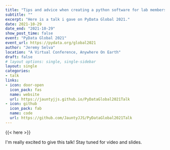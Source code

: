 ```yaml
---
title: "Tips and advice when creating a python software for lab members to use in academia."
subtitle: ""
excerpt: "Here is a talk i gave on PyData Global 2021."
date: 2021-10-29
date_end: "2021-10-29"
show_post_time: false
event: "PyData Global 2021"
event_url: https://pydata.org/global2021
author: "Jeremy Selva"
location: "A Virtual Conference, Anywhere On Earth"
draft: false
# layout options: single, single-sidebar
layout: single
categories:
- talk
links:
- icon: door-open
  icon_pack: fas
  name: website
  url: https://jauntyjjs.github.io/PyDataGlobal2021Talk
- icon: github
  icon_pack: fab
  name: code
  url: https://github.com/JauntyJJS/PyDataGlobal2021Talk
---
```


{{< here >}}

I'm really excited to give this talk! Stay tuned for video and slides.
